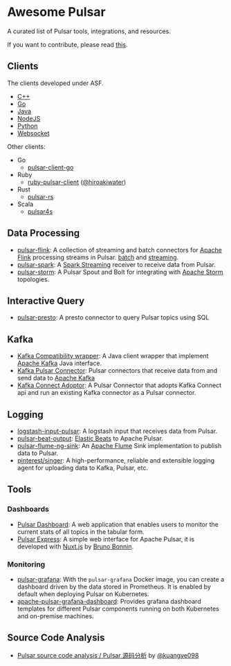 # Awesome Pulsar

A curated list of Pulsar tools, integrations, and resources.

If you want to contribute, please read [this](CONTRIBUTING.md).

## Clients

The clients developed under ASF. 

- [C++](http://pulsar.apache.org/docs/en/client-libraries-cpp/)
- [Go](http://pulsar.apache.org/docs/en/client-libraries-go/)
- [Java](http://pulsar.apache.org/docs/en/client-libraries-java/)
- [NodeJS](https://github.com/apache/pulsar-client-node)
- [Python](http://pulsar.apache.org/docs/en/client-libraries-python/)
- [Websocket](http://pulsar.apache.org/docs/en/client-libraries-websocket/)

Other clients:

- Go
  - [pulsar-client-go](https://github.com/Comcast/pulsar-client-go)
- Ruby
  - [ruby-pulsar-client](https://github.com/hiroakiwater/ruby-pulsar-client) ([@hiroakiwater](https://github.com/hiroakiwater))
- Rust
  - [pulsar-rs](https://github.com/wyyerd/pulsar-rs)
- Scala
  - [pulsar4s](https://github.com/sksamuel/pulsar4s)


## Data Processing

- [pulsar-flink](https://github.com/apache/pulsar/tree/master/examples/flink/src/main/java/org/apache/flink/batch/connectors/pulsar/example): A collection of streaming and batch connectors for [Apache Flink](http://flink.apache.org) processing streams in Pulsar. [batch](https://github.com/apache/pulsar/tree/master/examples/flink/src/main/java/org/apache/flink/batch/connectors/pulsar/example) and
  [streaming](https://github.com/apache/pulsar/tree/master/examples/flink/src/main/java/org/apache/flink/streaming/connectors/pulsar/example).
- [pulsar-spark](http://pulsar.apache.org/docs/en/adaptors-spark/): A [Spark Streaming](http://spark.apache.org) receiver to receive data from Pulsar.
- [pulsar-storm](http://pulsar.apache.org/docs/en/adaptors-storm): A Pulsar Spout and Bolt for integrating with [Apache Storm](http://storm.apache.org/) topologies.

## Interactive Query

- [pulsar-presto](http://pulsar.apache.org/docs/en/sql-overview/): A presto connector to query Pulsar topics using SQL

## Kafka

- [Kafka Compatibility wrapper](http://pulsar.apache.org/docs/en/adaptors-kafka/): A Java client wrapper that implement [Apache Kafka](http://kafka.apache.org) Java interface.
- [Kafka Pulsar Connector](http://pulsar.apache.org/docs/en/io-kafka/): Pulsar connectors that receive data from and send data to [Apache Kafka](http://kafka.apache.org)
- [Kafka Connect Adoptor](): A Pulsar Connector that adopts Kafka Connect api and run an existing Kafka connector as a Pulsar connector.

## Logging

- [logstash-input-pulsar](https://github.com/se7enkings/logstash-input-pulsar): A logstash input that receives data from Pulsar.
- [pulsar-beat-output](https://github.com/streamnative/pulsar-beat-output): [Elastic Beats](https://github.com/elastic/beats) to Apache Pulsar.
- [pulsar-flume-ng-sink](https://github.com/streamnative/pulsar-flume-ng-sink): An [Apache Flume](https://github.com/apache/flume) Sink implementation to publish data to Pulsar.
- [pinterest/singer](https://github.com/pinterest/singer): A high-performance, reliable and extensible logging agent for uploading data to Kafka, Pulsar, etc.

## Tools

### Dashboards

- [Pulsar Dashboard](http://pulsar.apache.org/docs/en/administration-dashboard/): A web application that enables users to monitor the current stats of all topics in the tabular form.
- [Pulsar Express](https://github.com/bbonnin/pulsar-express): A simple web interface for Apache Pulsar, it is developed with [Nuxt.js](https://nuxtjs.org/) by [Bruno Bonnin](https://github.com/bbonnin).

### Monitoring

- [pulsar-grafana](http://pulsar.apache.org/docs/en/deploy-monitoring/#grafana): With the `pulsar-grafana` Docker image, you can create a dashboard driven by the data stored in Prometheus. It is enabled by default when deploying Pulsar on Kubernetes.
- [apache-pulsar-grafana-dashboard](https://github.com/streamnative/apache-pulsar-grafana-dashboard): Provides grafana dashboard templates for different Pulsar components running on both Kubernetes and on-premise machines.

## Source Code Analysis

- [Pulsar source code analysis / Pulsar 源码分析](https://github.com/kuangye098/Pulsar-analysis) by [@kuangye098](https://github.com/kuangye098)

